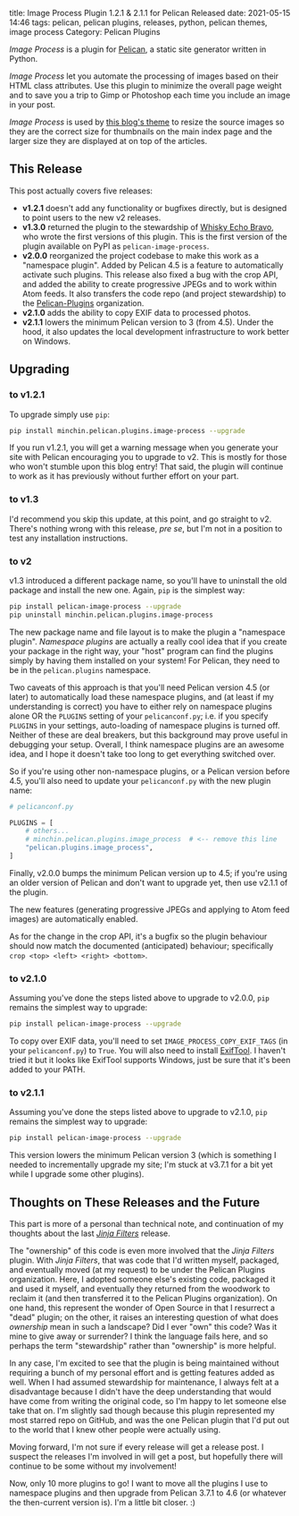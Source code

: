 title: Image Process Plugin 1.2.1 & 2.1.1 for Pelican Released
date: 2021-05-15 14:46
tags: pelican, pelican plugins, releases, python, pelican themes, image process
Category: Pelican Plugins

*Image Process* is a plugin for [Pelican](http://docs.getpelican.com/),
a static site generator written in Python.

*Image Process* let you automate the processing of images based on their HTML
class attributes. Use this plugin to minimize the overall page weight and to
save you a trip to Gimp or Photoshop each time you include an image in your
post.

*Image Process* is used by
[this blog's theme](https://github.com/MinchinWeb/seafoam) to resize the source
images so they are the correct size for thumbnails on the main index page and
the larger size they are displayed at on top of the articles.

## This Release

<!-- PELICAN_BEGIN_SUMMARY -->
This post actually covers five releases:

- **v1.2.1** doesn't add any functionality or bugfixes directly, but is
  designed to point users to the new v2 releases.
- **v1.3.0** returned the plugin to the stewardship of [Whisky Echo
  Bravo](https://github.com/whiskyechobravo/), who wrote the first versions of
  this plugin. This is the first version of the plugin available on PyPI as `pelican-image-process`.
- **v2.0.0** reorganized the project codebase to make this work as a "namespace
  plugin". Added by Pelican 4.5 is a feature to automatically activate such
  plugins. This release also fixed a bug with the crop API, and added the
  ability to create progressive JPEGs and to work within Atom feeds. It also
  transfers the code repo (and project stewardship) to the
  [Pelican-Plugins](https://github.com/pelican-plugins/image-process)
  organization.
- **v2.1.0** adds the ability to copy EXIF data to processed photos.  
- **v2.1.1** lowers the minimum Pelican version to 3 (from 4.5). Under the hood,
  it also updates the local development infrastructure to work better on
  Windows.
<!-- read more -->

## Upgrading

### to v1.2.1

To upgrade simply use `pip`:

~~~sh
pip install minchin.pelican.plugins.image-process --upgrade
~~~

If you run v1.2.1, you will get a warning message when you generate your site
with Pelican encouraging you to upgrade to v2. This is mostly for those who
won't stumble upon this blog entry! That said, the plugin will continue to work
as it has previously without further effort on your part.

### to v1.3

I'd recommend you skip this update, at this point, and go straight to v2.
There's nothing wrong with this release, *pre se*, but I'm not in a position to
test any installation instructions.

### to v2

v1.3 introduced a different package name, so you'll have to uninstall the old
package and install the new one. Again, `pip` is the simplest way:

~~~sh
pip install pelican-image-process --upgrade
pip uninstall minchin.pelican.plugins.image-process
~~~

The new package name and file layout is to make the plugin a "namespace
plugin". *Namespace plugins* are actually a really cool idea that if you create
your package in the right way, your "host" program can find the plugins simply
by having them installed on your system! For Pelican, they need to be in the
`pelican.plugins` namespace.

Two caveats of this approach is that you'll need Pelican version 4.5 (or later)
to automatically load these namespace plugins, and (at least if my
understanding is correct) you have to either rely on namespace plugins alone OR
the `PLUGINS` setting of your `pelicanconf.py`; i.e. if you specify `PLUGINS`
in your settings, auto-loading of namespace plugins is turned off. Neither of
these are deal breakers, but this background may prove useful in debugging your
setup. Overall, I think namespace plugins are an awesome idea, and I hope it
doesn't take too long to get everything switched over.

So if you're using other non-namespace plugins, or a Pelican version before
4.5, you'll also need to update your `pelicanconf.py` with the new plugin name:

~~~python
# pelicanconf.py

PLUGINS = [
    # others...
    # minchin.pelican.plugins.image_process  # <-- remove this line
    "pelican.plugins.image_process",
]
~~~

Finally, v2.0.0 bumps the minimum Pelican version up to 4.5; if you're using an
older version of Pelican and don't want to upgrade yet, then use v2.1.1 of the
plugin.

The new features (generating progressive JPEGs and applying to Atom feed images)
are automatically enabled.

As for the change in the crop API, it's a bugfix so the plugin behaviour should now match the documented (anticipated) behaviour; specifically `crop <top> <left> <right> <bottom>`.

### to v2.1.0

Assuming you've done the steps listed above to upgrade to v2.0.0, `pip` remains
the simplest way to upgrade:

~~~sh
pip install pelican-image-process --upgrade
~~~

To copy over EXIF data, you'll need to set `IMAGE_PROCESS_COPY_EXIF_TAGS` (in your `pelicanconf.py`) to `True`. You will also need to install [ExifTool](https://exiftool.org/). I haven't tried it but it looks like ExifTool supports Windows, just be sure that it's been added to your PATH.

### to v2.1.1

Assuming you've done the steps listed above to upgrade to v2.1.0, `pip` remains
the simplest way to upgrade:

~~~sh
pip install pelican-image-process --upgrade
~~~

This version lowers the minimum Pelican version 3 (which is something I needed
to incrementally upgrade my site; I'm stuck at v3.7.1 for a bit yet while I
upgrade some other plugins).

## Thoughts on These Releases and the Future

This part is more of a personal than technical note, and continuation of my
thoughts about the last *[Jinja
Filters]({filename}20210430-jinja-filters-210.md#personal-thoughts)* release.

The "ownership" of this code is even more involved that the *Jinja Filters*
plugin. With *Jinja Filters*, that was code that I'd written myself, packaged,
and eventually moved (at my request) to be under the Pelican Plugins
organization. Here, I adopted someone else's existing code, packaged it and used
it myself, and eventually they returned from the woodwork to reclaim it (and
then transferred it to the Pelican Plugins organization). On one hand, this
represent the wonder of Open Source in that I resurrect a "dead" plugin; on the
other, it raises an interesting question of what does *ownership* mean in such a
landscape? Did I ever "own" this code? Was it mine to give away or surrender? I
think the language fails here, and so perhaps the term "stewardship" rather than
"ownership" is more helpful.

In any case, I'm excited to see that the plugin is being maintained without
requiring a bunch of my personal effort and is getting features added as well.
When I had assumed stewardship for maintenance, I always felt at a disadvantage
because I didn't have the deep understanding that would have come from writing
the original code, so I'm happy to let someone else take that on. I'm slightly
sad though because this plugin represented my most starred repo on GitHub, and
was the one Pelican plugin that I'd put out to the world that I knew other
people were actually using.

Moving forward, I'm not sure if every release will get a release post. I
suspect the releases I'm involved in will get a post, but hopefully there will
continue to be some without my involvement!

Now, only 10 more plugins to go! I want to move all the plugins I use to
namespace plugins and then upgrade from Pelican 3.7.1 to 4.6 (or whatever the
then-current version is). I'm a little bit closer. :)
